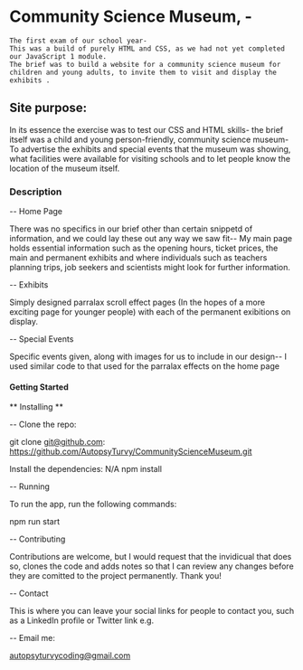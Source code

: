 





# Community Science Museum, - 


    The first exam of our school year- 
    This was a build of purely HTML and CSS, as we had not yet completed our JavaScript 1 module.
    The brief was to build a website for a community science museum for children and young adults, to invite them to visit and display the exhibits .



## Site purpose:

In its essence the exercise was to test our CSS and HTML skills- the brief itself was a child and young person-friendly, community science museum- 
To advertise the exhibits and special events that the museum was showing, what facilities were available for visiting schools and to let people know the location of the museum     itself.




### Description

-- Home Page

There was no specifics in our brief other than certain snippetd of information, and we could lay these out any way we saw fit--
My main page holds essential information such as the opening hours, ticket prices, the main and permanent exhibits and where individuals such as teachers planning trips, job seekers and scientists might look for further information.


-- Exhibits

Simply designed parralax scroll effect pages (In the hopes of a more exciting page for younger people) with each of the permanent exibitions on display.

-- Special Events

Specific events given, along with images for us to include in our design-- I used similar code to that used for the parralax effects on the home page




#### Getting Started

** Installing **


-- Clone the repo:

git clone git@github.com: https://github.com/AutopsyTurvy/CommunityScienceMuseum.git


Install the dependencies: N/A
npm install



-- Running

To run the app, run the following commands:

npm run start



-- Contributing

Contributions are welcome, but I would request that the invidicual that does so, clones the code and adds notes so that I can review any changes before they are comitted to the project permanently. Thank you! 




-- Contact

This is where you can leave your social links for people to contact you, such as a LinkedIn profile or Twitter link e.g.



-- Email me: 

autopsyturvycoding@gmail.com

